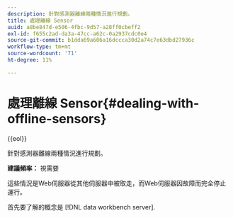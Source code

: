 ```yaml
---
description: 針對感測器離線兩種情況進行規劃。
title: 處理離線 Sensor
uuid: a8be847d-e506-4fbc-9d57-a28ff0cbeff2
exl-id: f655c2ad-da3a-47cc-a62c-0a2937cdc0e4
source-git-commit: b1dda69a606a16dccca30d2a74c7e63dbd27936c
workflow-type: tm+mt
source-wordcount: '71'
ht-degree: 11%

---
```


# 處理離線 Sensor{#dealing-with-offline-sensors}

{{eol}}

針對感測器離線兩種情況進行規劃。

**建議頻率：** 視需要

這些情況是Web伺服器從其他伺服器中被取走，而Web伺服器因故障而完全停止運行。

首先要了解的概念是 [!DNL data workbench server].
